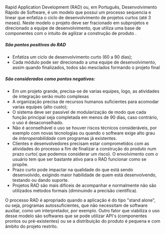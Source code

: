 Rapid Application Development (RAD) ou, em Português, Desenvolvimento Rápido de Software, é um modelo que possui um processo sequencia e linear que enfatiza o ciclo de desenvolvimento de projetos curtos (até 3 meses). Neste modelo o projeto deve ser fracionado em subprojetos e direcionado a equipe de desenvolvimento, que utiliza uma base de componentes com o intuito de agilizar a construção de produto .

##### São pontos positivos do RAD
 - Enfatiza um ciclo de desenvolvimento curto (60 a 90 dias);
 - Cada módulo pode ser direcionado a uma equipe de desenvolvimento, assim quando finalizados, todos são mesclados formando o projeto final

 
 
##### São considerados como pontos negativos:
 - Em um projeto grande, precisa-se de varias equipes, logo, as atividades de integração serão muito complexas
 - A organização precisa de recursos humanos suficientes para acomodar varias equipes (alto custo);
 - O sistema deve ser passível de modularização de modo que cada função principal seja completada em menos de 90 dias, caso contrário, o uso é desaconselhado.
 - Não é aconselhável o uso se houver riscos técnicos consideráveis, por exemplo com novas tecnologias ou quando o software exige alto grau de *interoperabilidade* com programas já existentes.
 - Clientes e desenvolvedores precisam estar comprometidos com as atividades do processo a fim de finalizar a construção do produto num prazo curto( que podemos considerar um risco). O envolvimento com o usuário tem que ser bastante ativo para o RAD funcionar como se propõe.
 - Prazo curto pode impactar na qualidade do que está sendo desenvolvido, exigindo maior habilidade de quem está desenvolvendo, testando ou dando suporte.
 - Projetos RAD são mais difíceis de acompanhar e normalmente não são utilizados métodos formais (diminuindo a precisão científica).
   
O processo RAD é apropriado quando a aplicação é do tipo "stand alone", ou seja, programas autossuficientes, que não necessitam de software auxiliar, como um interpretador, por exemplo. Outro fator que viabiliza o uso desse modelo são softwares que se pode utilizar API's (componentes prontos ou pré-existentes) ou se a distribuição do produto é pequena e com âmbito do projeto restrito.